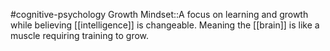 #cognitive-psychology 
Growth Mindset::A focus on learning and growth while believing [[intelligence]] is changeable. Meaning the [[brain]] is like a muscle requiring training to grow.
<!--SR:!2024-04-16,7,250-->